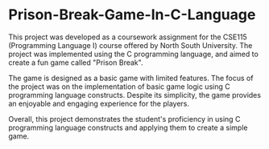 # Prison-Break-Game-In-C-Language

This project was developed as a coursework assignment for the CSE115 (Programming Language I) course offered by North South University. The project was implemented using the C programming language, and aimed to create a fun game called "Prison Break".

The game is designed as a basic game with limited features. The focus of the project was on the implementation of basic game logic using C programming language constructs. Despite its simplicity, the game provides an enjoyable and engaging experience for the players.

Overall, this project demonstrates the student's proficiency in using C programming language constructs and applying them to create a simple game.
